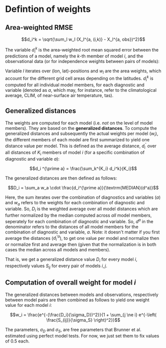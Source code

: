 # Defintion of weights

## Area-weighted RMSE

```math
d_i^k = \sqrt{\sum_l w_l (X_l^{a, (i,k)} - X_l^{a, obs})^2}
```

The variable $d_i^k$ is the area-weighted root mean squared error between the predictions of a model, namely the $k$-th member of model $i$, and the observational data (or for independence weights between pairs of models):

Variable $l$ iterates over (lon, lat)-positions and $w_l$ are the area weights, which account for the different grid cell areas depending on the latitudes.
$d_i^k$ is computed for all individual model members, for each diagnostic and variable (denoted as *a*, which may, for instance, refer to the climatological average, CLIM, of near-surface air temperature, tas).


## Generalized distances

The weights are computed for each model (i.e. *not* on the level of model members). They are based on the **generalized distances**. 
To compute the generalized distances and subsequently the actual weights per model ($w_i$), the different members of each model are first summarized to yield one distance value per model. This is defined as the average distance, $d^\prime_i$ over all distances of $K_i$ members of model $i$ (for a specific combination of diagnostic and variable $a$): 

```math
d_i ^{\prime a} = \frac{\sum_k^{K_i} d_i^k}{K_i}
```

The generalized distances are then defined as follows:

```math
D_i = \sum_a w_a \cdot \frac{d_i^{\prime a}}{\textrm{MEDIAN}(d^a)}
```

Here, the sum iterates over the combination of diagnostics and variables ($a$) and $w_a$ refers to the weights for each combination of diagnostic and variable.
So, $D_i$ is the weighted average over all model distances which are further normalized by the median computed across *all* model members, seperately for each combination of diagnostic and variable. So, $d^a$ in the denominator refers to the distances of all model members for the combination of diagnostic and variable, $a$. 
Note: it doesn't matter if you first average the distances ($d^{\prime a}_i$), to get one value per model and normalize then or normalize first and average then (given that the normalization is in both cases the median across all models and members).

That is, we get a generalized distance value $D_i$ for every model $i$, respectively values $S_{ij}$ for every pair of models $i,j$.

## Computation of overall weight for model $i$

The generalized distances between models and observations, respectively between model pairs are then combined as follows to yield one weight value for each model $i$:

```math
w_i = \frac{e^{-(\frac{D_i}{\sigma_D})^2}}{1 + \sum_{j \ne i} e^{-\left( \frac{S_{ij}}{\sigma_S} \right)^2}}
```

The parameters, $\sigma_D$ and $\sigma_S$, are free parameters that Brunner et al. estimated using perfect model tests. For now, we just set them to fix values of 0.5 each.
